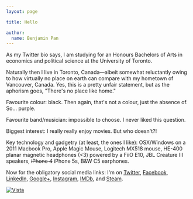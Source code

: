 ```yaml
---
layout: page

title: Hello

author:
  name: Benjamin Pan
---
```


As my Twitter bio says, I am studying for an Honours Bachelors of Arts in economics and political science at the University of Toronto.

Naturally then I live in Toronto, Canada—albeit somewhat reluctantly owing to how virtually no place on earth can compare with my hometown of Vancouver, Canada. Yes, this is a pretty unfair statement, but as the aphorism goes, "There's no place like home."

Favourite colour: black. Then again, that's not a colour, just the absence of. So... purple.

Favourite band/musician: impossible to choose. I never liked this question.

Biggest interest: I really really enjoy movies. But who doesn't?!

Key technology and gadgetry (at least, the ones I like): OSX/Windows on a 2011 Macbook Pro, Apple Magic Mouse, Logitech MX518 mouse, HE-400 planar magnetic headphones (<3) powered by a FiiO E10, JBL Creature III speakers, <s>iPhone 4</s> iPhone 5s, B&W C5 earphones.

Now for the obligatory social media links: I'm on 
[Twitter](https://twitter.com/bnjmnpn), [Facebook](https://facebook.com/benjaminlpan), [LinkedIn](http://ca.linkedin.com/in/bnpan/), [Google+](https://google.com/+BenjaminPan_nbsp/), [Instagram](http://instagram.com/bnpn), [IMDb](http://www.imdb.com/user/ur50211149/), and [Steam](http://steamcommunity.com/id/thesausages/).

[![Vista](http://distilleryimage5.ak.instagram.com/1177850ad97a11e29f3f22000a1f978e_7.jpg)](http://instagram.com/p/axa-jkrwo5/)
